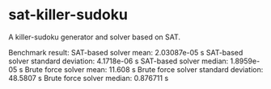 # sat-killer-sudoku

A killer-sudoku generator and solver based on SAT.

Benchmark result:
SAT-based solver mean: 2.03087e-05 s
SAT-based solver standard deviation: 4.1718e-06 s
SAT-based solver median: 1.8959e-05 s
Brute force solver mean: 11.608 s
Brute force solver standard deviation: 48.5807 s
Brute force solver median: 0.876711 s
